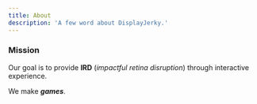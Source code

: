 ```yaml
---
title: About
description: 'A few word about DisplayJerky.'
---
```


### Mission

Our goal is to provide **IRD** (*impactful retina disruption*) through interactive experience.

We make ***games***.
